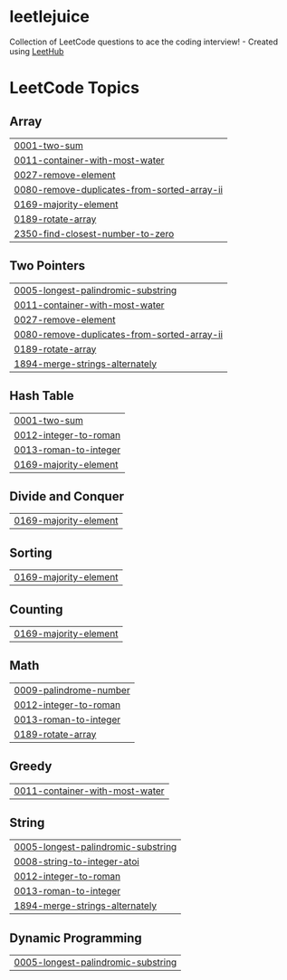 # leetlejuice
Collection of LeetCode questions to ace the coding interview! - Created using [LeetHub](https://github.com/QasimWani/LeetHub)

<!---LeetCode Topics Start-->
# LeetCode Topics
## Array
|  |
| ------- |
| [0001-two-sum](https://github.com/emmanuel-jaimes/leetlejuice/tree/master/0001-two-sum) |
| [0011-container-with-most-water](https://github.com/emmanuel-jaimes/leetlejuice/tree/master/0011-container-with-most-water) |
| [0027-remove-element](https://github.com/emmanuel-jaimes/leetlejuice/tree/master/0027-remove-element) |
| [0080-remove-duplicates-from-sorted-array-ii](https://github.com/emmanuel-jaimes/leetlejuice/tree/master/0080-remove-duplicates-from-sorted-array-ii) |
| [0169-majority-element](https://github.com/emmanuel-jaimes/leetlejuice/tree/master/0169-majority-element) |
| [0189-rotate-array](https://github.com/emmanuel-jaimes/leetlejuice/tree/master/0189-rotate-array) |
| [2350-find-closest-number-to-zero](https://github.com/emmanuel-jaimes/leetlejuice/tree/master/2350-find-closest-number-to-zero) |
## Two Pointers
|  |
| ------- |
| [0005-longest-palindromic-substring](https://github.com/emmanuel-jaimes/leetlejuice/tree/master/0005-longest-palindromic-substring) |
| [0011-container-with-most-water](https://github.com/emmanuel-jaimes/leetlejuice/tree/master/0011-container-with-most-water) |
| [0027-remove-element](https://github.com/emmanuel-jaimes/leetlejuice/tree/master/0027-remove-element) |
| [0080-remove-duplicates-from-sorted-array-ii](https://github.com/emmanuel-jaimes/leetlejuice/tree/master/0080-remove-duplicates-from-sorted-array-ii) |
| [0189-rotate-array](https://github.com/emmanuel-jaimes/leetlejuice/tree/master/0189-rotate-array) |
| [1894-merge-strings-alternately](https://github.com/emmanuel-jaimes/leetlejuice/tree/master/1894-merge-strings-alternately) |
## Hash Table
|  |
| ------- |
| [0001-two-sum](https://github.com/emmanuel-jaimes/leetlejuice/tree/master/0001-two-sum) |
| [0012-integer-to-roman](https://github.com/emmanuel-jaimes/leetlejuice/tree/master/0012-integer-to-roman) |
| [0013-roman-to-integer](https://github.com/emmanuel-jaimes/leetlejuice/tree/master/0013-roman-to-integer) |
| [0169-majority-element](https://github.com/emmanuel-jaimes/leetlejuice/tree/master/0169-majority-element) |
## Divide and Conquer
|  |
| ------- |
| [0169-majority-element](https://github.com/emmanuel-jaimes/leetlejuice/tree/master/0169-majority-element) |
## Sorting
|  |
| ------- |
| [0169-majority-element](https://github.com/emmanuel-jaimes/leetlejuice/tree/master/0169-majority-element) |
## Counting
|  |
| ------- |
| [0169-majority-element](https://github.com/emmanuel-jaimes/leetlejuice/tree/master/0169-majority-element) |
## Math
|  |
| ------- |
| [0009-palindrome-number](https://github.com/emmanuel-jaimes/leetlejuice/tree/master/0009-palindrome-number) |
| [0012-integer-to-roman](https://github.com/emmanuel-jaimes/leetlejuice/tree/master/0012-integer-to-roman) |
| [0013-roman-to-integer](https://github.com/emmanuel-jaimes/leetlejuice/tree/master/0013-roman-to-integer) |
| [0189-rotate-array](https://github.com/emmanuel-jaimes/leetlejuice/tree/master/0189-rotate-array) |
## Greedy
|  |
| ------- |
| [0011-container-with-most-water](https://github.com/emmanuel-jaimes/leetlejuice/tree/master/0011-container-with-most-water) |
## String
|  |
| ------- |
| [0005-longest-palindromic-substring](https://github.com/emmanuel-jaimes/leetlejuice/tree/master/0005-longest-palindromic-substring) |
| [0008-string-to-integer-atoi](https://github.com/emmanuel-jaimes/leetlejuice/tree/master/0008-string-to-integer-atoi) |
| [0012-integer-to-roman](https://github.com/emmanuel-jaimes/leetlejuice/tree/master/0012-integer-to-roman) |
| [0013-roman-to-integer](https://github.com/emmanuel-jaimes/leetlejuice/tree/master/0013-roman-to-integer) |
| [1894-merge-strings-alternately](https://github.com/emmanuel-jaimes/leetlejuice/tree/master/1894-merge-strings-alternately) |
## Dynamic Programming
|  |
| ------- |
| [0005-longest-palindromic-substring](https://github.com/emmanuel-jaimes/leetlejuice/tree/master/0005-longest-palindromic-substring) |
<!---LeetCode Topics End-->